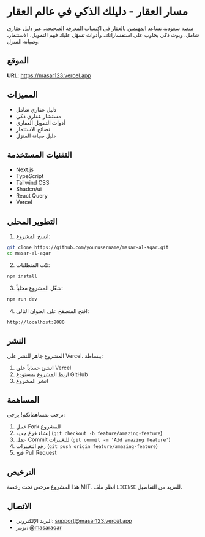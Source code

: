# مسار العقار - دليلك الذكي في عالم العقار

منصة سعودية تساعد المهتمين بالعقار في اكتساب المعرفة الصحيحة، عبر دليل عقاري شامل، وبوت ذكي يجاوب على استفساراتك، وأدوات تسهّل عليك فهم التمويل، الاستثمار، وصيانة المنزل.

## الموقع

**URL**: https://masar123.vercel.app

## المميزات

- دليل عقاري شامل
- مستشار عقاري ذكي
- أدوات التمويل العقاري
- نصائح الاستثمار
- دليل صيانة المنزل

## التقنيات المستخدمة

- Next.js
- TypeScript
- Tailwind CSS
- Shadcn/ui
- React Query
- Vercel

## التطوير المحلي

1. انسخ المشروع:
```bash
git clone https://github.com/yourusername/masar-al-aqar.git
cd masar-al-aqar
```

2. ثبّت المتطلبات:
```bash
npm install
```

3. شغّل المشروع محلياً:
```bash
npm run dev
```

4. افتح المتصفح على العنوان التالي:
```
http://localhost:8080
```

## النشر

المشروع جاهز للنشر على Vercel. ببساطة:

1. انشئ حساباً على Vercel
2. اربط المشروع بمستودع GitHub
3. انشر المشروع

## المساهمة

نرحب بمساهماتكم! يرجى:

1. عمل Fork للمشروع
2. إنشاء فرع جديد (`git checkout -b feature/amazing-feature`)
3. عمل Commit للتغييرات (`git commit -m 'Add amazing feature'`)
4. رفع التغييرات (`git push origin feature/amazing-feature`)
5. فتح Pull Request

## الترخيص

هذا المشروع مرخص تحت رخصة MIT. انظر ملف `LICENSE` للمزيد من التفاصيل.

## الاتصال

- البريد الإلكتروني: support@masar123.vercel.app
- تويتر: [@masaraqar](https://twitter.com/masaraqar)
